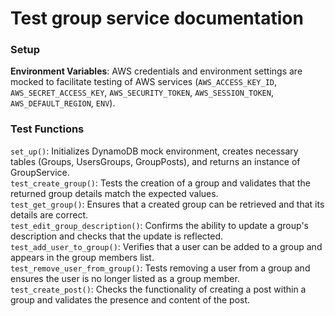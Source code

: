 # Test group service documentation
### Setup
**Environment Variables**: AWS credentials and environment settings are mocked to facilitate testing of AWS services (`AWS_ACCESS_KEY_ID`, `AWS_SECRET_ACCESS_KEY`, `AWS_SECURITY_TOKEN`, `AWS_SESSION_TOKEN`, `AWS_DEFAULT_REGION`, `ENV`).

### Test Functions
`set_up()`: Initializes DynamoDB mock environment, creates necessary tables (Groups, UsersGroups, GroupPosts), and returns an instance of GroupService.  
`test_create_group()`: Tests the creation of a group and validates that the returned group details match the expected values.  
`test_get_group()`: Ensures that a created group can be retrieved and that its details are correct.  
`test_edit_group_description()`: Confirms the ability to update a group's description and checks that the update is reflected.  
`test_add_user_to_group()`: Verifies that a user can be added to a group and appears in the group members list.  
`test_remove_user_from_group()`: Tests removing a user from a group and ensures the user is no longer listed as a group member.  
`test_create_post()`: Checks the functionality of creating a post within a group and validates the presence and content of the post.  